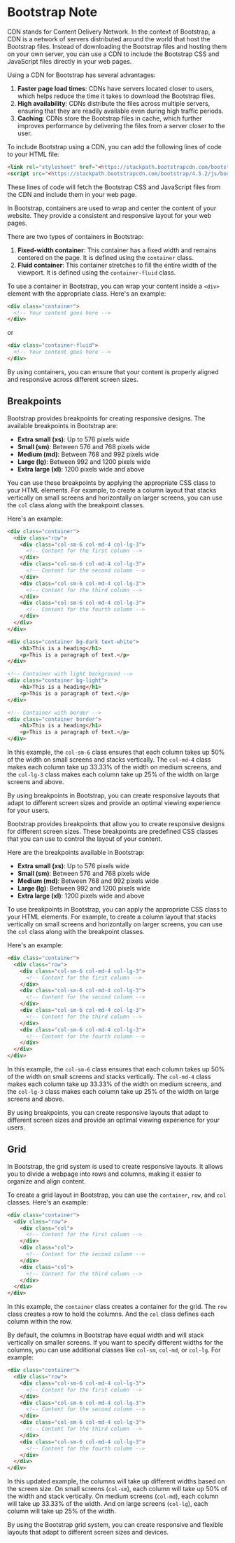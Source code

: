 # Bootstrap Note

CDN stands for Content Delivery Network. In the context of Bootstrap, a CDN is a network of servers distributed around the world that host the Bootstrap files. Instead of downloading the Bootstrap files and hosting them on your own server, you can use a CDN to include the Bootstrap CSS and JavaScript files directly in your web pages.

Using a CDN for Bootstrap has several advantages:

1. **Faster page load times**: CDNs have servers located closer to users, which helps reduce the time it takes to download the Bootstrap files.
2. **High availability**: CDNs distribute the files across multiple servers, ensuring that they are readily available even during high traffic periods.
3. **Caching**: CDNs store the Bootstrap files in cache, which further improves performance by delivering the files from a server closer to the user.

To include Bootstrap using a CDN, you can add the following lines of code to your HTML file:

```html
<link rel="stylesheet" href="<https://stackpath.bootstrapcdn.com/bootstrap/4.5.2/css/bootstrap.min.css>">
<script src="<https://stackpath.bootstrapcdn.com/bootstrap/4.5.2/js/bootstrap.min.js>"></script>

```

These lines of code will fetch the Bootstrap CSS and JavaScript files from the CDN and include them in your web page.

In Bootstrap, containers are used to wrap and center the content of your website. They provide a consistent and responsive layout for your web pages.

There are two types of containers in Bootstrap:

1. **Fixed-width container**: This container has a fixed width and remains centered on the page. It is defined using the `container` class.
2. **Fluid container**: This container stretches to fill the entire width of the viewport. It is defined using the `container-fluid` class.

To use a container in Bootstrap, you can wrap your content inside a `<div>` element with the appropriate class. Here's an example:

```html
<div class="container">
  <!-- Your content goes here -->
</div>

```

or

```html
<div class="container-fluid">
  <!-- Your content goes here -->
</div>

```

By using containers, you can ensure that your content is properly aligned and responsive across different screen sizes.

## Breakpoints

Bootstrap provides breakpoints for creating responsive designs. The available breakpoints in Bootstrap are:

- **Extra small (xs)**: Up to 576 pixels wide
- **Small (sm)**: Between 576 and 768 pixels wide
- **Medium (md)**: Between 768 and 992 pixels wide
- **Large (lg)**: Between 992 and 1200 pixels wide
- **Extra large (xl)**: 1200 pixels wide and above

You can use these breakpoints by applying the appropriate CSS class to your HTML elements. For example, to create a column layout that stacks vertically on small screens and horizontally on larger screens, you can use the `col` class along with the breakpoint classes.

Here's an example:

```html
<div class="container">
  <div class="row">
    <div class="col-sm-6 col-md-4 col-lg-3">
      <!-- Content for the first column -->
    </div>
    <div class="col-sm-6 col-md-4 col-lg-3">
      <!-- Content for the second column -->
    </div>
    <div class="col-sm-6 col-md-4 col-lg-3">
      <!-- Content for the third column -->
    </div>
    <div class="col-sm-6 col-md-4 col-lg-3">
      <!-- Content for the fourth column -->
    </div>
  </div>
</div>

<div class="container bg-dark text-white">
    <h1>This is a heading</h1>
    <p>This is a paragraph of text.</p>
</div>

<!-- Container with light background -->
<div class="container bg-light">
    <h1>This is a heading</h1>
    <p>This is a paragraph of text.</p>
</div>

<!-- Container with border -->
<div class="container border">
    <h1>This is a heading</h1>
    <p>This is a paragraph of text.</p>
</div>
```

In this example, the `col-sm-6` class ensures that each column takes up 50% of the width on small screens and stacks vertically. The `col-md-4` class makes each column take up 33.33% of the width on medium screens, and the `col-lg-3` class makes each column take up 25% of the width on large screens and above.

By using breakpoints in Bootstrap, you can create responsive layouts that adapt to different screen sizes and provide an optimal viewing experience for your users.

Bootstrap provides breakpoints that allow you to create responsive designs for different screen sizes. These breakpoints are predefined CSS classes that you can use to control the layout of your content.

Here are the breakpoints available in Bootstrap:

- **Extra small (xs)**: Up to 576 pixels wide
- **Small (sm)**: Between 576 and 768 pixels wide
- **Medium (md)**: Between 768 and 992 pixels wide
- **Large (lg)**: Between 992 and 1200 pixels wide
- **Extra large (xl)**: 1200 pixels wide and above

To use breakpoints in Bootstrap, you can apply the appropriate CSS class to your HTML elements. For example, to create a column layout that stacks vertically on small screens and horizontally on larger screens, you can use the `col` class along with the breakpoint classes.

Here's an example:

```html
<div class="container">
  <div class="row">
    <div class="col-sm-6 col-md-4 col-lg-3">
      <!-- Content for the first column -->
    </div>
    <div class="col-sm-6 col-md-4 col-lg-3">
      <!-- Content for the second column -->
    </div>
    <div class="col-sm-6 col-md-4 col-lg-3">
      <!-- Content for the third column -->
    </div>
    <div class="col-sm-6 col-md-4 col-lg-3">
      <!-- Content for the fourth column -->
    </div>
  </div>
</div>

```

In this example, the `col-sm-6` class ensures that each column takes up 50% of the width on small screens and stacks vertically. The `col-md-4` class makes each column take up 33.33% of the width on medium screens, and the `col-lg-3` class makes each column take up 25% of the width on large screens and above.

By using breakpoints, you can create responsive layouts that adapt to different screen sizes and provide an optimal viewing experience for your users.

## Grid

In Bootstrap, the grid system is used to create responsive layouts. It allows you to divide a webpage into rows and columns, making it easier to organize and align content.

To create a grid layout in Bootstrap, you can use the `container`, `row`, and `col` classes. Here's an example:

```html
<div class="container">
  <div class="row">
    <div class="col">
      <!-- Content for the first column -->
    </div>
    <div class="col">
      <!-- Content for the second column -->
    </div>
    <div class="col">
      <!-- Content for the third column -->
    </div>
  </div>
</div>

```

In this example, the `container` class creates a container for the grid. The `row` class creates a row to hold the columns. And the `col` class defines each column within the row.

By default, the columns in Bootstrap have equal width and will stack vertically on smaller screens. If you want to specify different widths for the columns, you can use additional classes like `col-sm`, `col-md`, or `col-lg`. For example:

```html
<div class="container">
  <div class="row">
    <div class="col-sm-6 col-md-4 col-lg-3">
      <!-- Content for the first column -->
    </div>
    <div class="col-sm-6 col-md-4 col-lg-3">
      <!-- Content for the second column -->
    </div>
    <div class="col-sm-6 col-md-4 col-lg-3">
      <!-- Content for the third column -->
    </div>
    <div class="col-sm-6 col-md-4 col-lg-3">
      <!-- Content for the fourth column -->
    </div>
  </div>
</div>

```

In this updated example, the columns will take up different widths based on the screen size. On small screens (`col-sm`), each column will take up 50% of the width and stack vertically. On medium screens (`col-md`), each column will take up 33.33% of the width. And on large screens (`col-lg`), each column will take up 25% of the width.

By using the Bootstrap grid system, you can create responsive and flexible layouts that adapt to different screen sizes and devices.